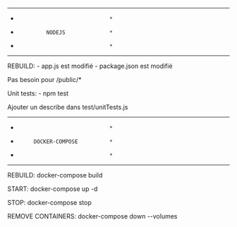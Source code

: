 ************************************
*                                  *
*              NODEJS              *
*                                  *
************************************

REBUILD:
	- app.js est modifié
	- package.json est modifié

Pas besoin pour /public/*

Unit tests:
	- npm test

Ajouter un describe dans test/unitTests.js


************************************
*                                  *
*          DOCKER-COMPOSE          *
*                                  *
************************************

REBUILD:
	docker-compose build


START:
	docker-compose up -d


STOP:
	docker-compose stop


REMOVE CONTAINERS:
	docker-compose down --volumes

